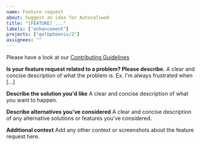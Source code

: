 ```yaml
---
name: Feature request
about: Suggest an idea for Autocaliweb
title: "[FEATURE] ..."
labels: ["enhancement"]
projects: ["gelbphoenix/2"]
assignees: ""
---
```


Please have a look at our [Contributing Guidelines](https://github.com/gelbphoeni/autocaliweb/blob/main/CONTRIBUTING.md)

**Is your feature request related to a problem? Please describe.**
A clear and concise description of what the problem is. Ex. I'm always frustrated when [...]

**Describe the solution you'd like**
A clear and concise description of what you want to happen.

**Describe alternatives you've considered**
A clear and concise description of any alternative solutions or features you've considered.

**Additional context**
Add any other context or screenshots about the feature request here.

